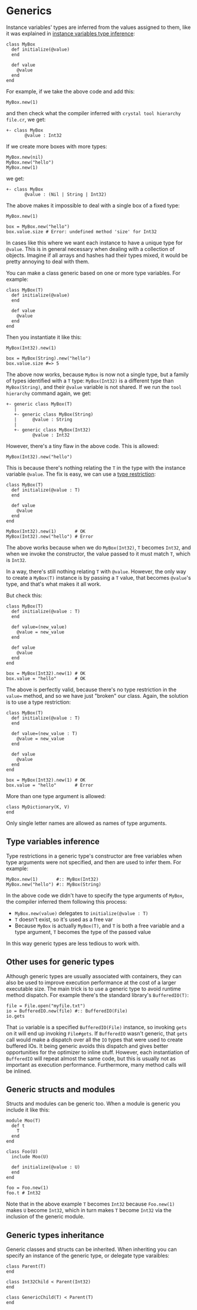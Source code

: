# Generics

Instance variables' types are inferred from the values assigned to them, like it was explained in [instance variables type inference](instance_variables_type_inference.html):

```crystal
class MyBox
  def initialize(@value)
  end

  def value
    @value
  end
end
```

For example, if we take the above code and add this:

```crystal
MyBox.new(1)
```

and then check what the compiler inferred with `crystal tool hierarchy file.cr`, we get:

```
+- class MyBox
       @value : Int32
```

If we create more boxes with more types:

```crystal
MyBox.new(nil)
MyBox.new("hello")
MyBox.new(1)
```

we get:

```
+- class MyBox
       @value : (Nil | String | Int32)
```

The above makes it impossible to deal with a single box of a fixed type:

```crystal
MyBox.new(1)

box = MyBox.new("hello")
box.value.size # Error: undefined method 'size' for Int32
```

In cases like this where we want each instance to have a unique type for `@value`. This is in general necessary when dealing with a collection of objects. Imagine if all arrays and hashes had their types mixed, it would be pretty annoying to deal with them.

You can make a class generic based on one or more type variables. For example:

```crystal
class MyBox(T)
  def initialize(@value)
  end

  def value
    @value
  end
end
```

Then you instantiate it like this:

```crystal
MyBox(Int32).new(1)

box = MyBox(String).new("hello")
box.value.size #=> 5
```

The above now works, because `MyBox` is now not a single type, but a family of types identified with a `T` type: `MyBox(Int32)` is a different type than `MyBox(String)`, and their `@value` variable is not shared. If we run the `tool hierarchy` command again, we get:

```
+- generic class MyBox(T)
   |
   +- generic class MyBox(String)
   |      @value : String
   |
   +- generic class MyBox(Int32)
          @value : Int32
```

However, there's a tiny flaw in the above code. This is allowed:

```crystal
MyBox(Int32).new("hello")
```

This is because there's nothing relating the `T` in the type with the instance variable `@value`. The fix is easy, we can use a [type restriction](type_restrictions.html):

```crystal
class MyBox(T)
  def initialize(@value : T)
  end

  def value
    @value
  end
end

MyBox(Int32).new(1)       # OK
MyBox(Int32).new("hello") # Error
```

The above works because when we do `MyBox(Int32)`, `T` becomes `Int32`, and when we invoke the constructor, the value passed to it must match `T`, which is `Int32`.

In a way, there's still nothing relating `T` with `@value`. However, the only way to create a `MyBox(T)` instance is by passing a `T` value, that becomes `@value`'s type, and that's what makes it all work.

But check this:

```crystal
class MyBox(T)
  def initialize(@value : T)
  end

  def value=(new_value)
    @value = new_value
  end

  def value
    @value
  end
end

box = MyBox(Int32).new(1) # OK
box.value = "hello"       # OK
```

The above is perfectly valid, because there's no type restriction in the `value=` method, and so we have just "broken" our class. Again, the solution is to use a type restriction:

```crystal
class MyBox(T)
  def initialize(@value : T)
  end

  def value=(new_value : T)
    @value = new_value
  end

  def value
    @value
  end
end

box = MyBox(Int32).new(1) # OK
box.value = "hello"       # Error
```

More than one type argument is allowed:

```crystal
class MyDictionary(K, V)
end
```

Only single letter names are allowed as names of type arguments.

## Type variables inference

Type restrictions in a generic type's constructor are free variables when type arguments were not specified, and then are used to infer them. For example:

```crystal
MyBox.new(1)       #:: MyBox(Int32)
MyBox.new("hello") #:: MyBox(String)
```

In the above code we didn't have to specify the type arguments of `MyBox`, the compiler inferred them following this process:

* `MyBox.new(value)` delegates to `initialize(@value : T)`
* `T` doesn't exist, so it's used as a free var
* Because `MyBox` is actually `MyBox(T)`, and `T` is both a free variable and a type argument, `T` becomes the type of the passed value

In this way generic types are less tedious to work with.

## Other uses for generic types

Although generic types are usually associated with containers, they can also be used to improve execution performance at the cost of a larger executable size. The main trick is to use a generic type to avoid runtime method dispatch. For example there's the standard library's `BufferedIO(T)`:

```crystal
file = File.open("myfile.txt")
io = BufferedIO.new(file) #:: BufferedIO(File)
io.gets
```

That `io` variable is a specified `BufferedIO(File)` instance, so invoking `gets` on it will end up invoking `File#gets`. If `BufferedIO` wasn't generic, that `gets` call would make a dispatch over all the `IO` types that were used to create buffered IOs. It being generic avoids this dispatch and gives better opportunities for the optimizer to inline stuff. However, each instantiation of `BufferedIO` will repeat almost the same code, but this is usually not as important as execution performance. Furthermore, many method calls will be inlined.

## Generic structs and modules

Structs and modules can be generic too. When a module is generic you include it like this:

```crystal
module Moo(T)
  def t
    T
  end
end

class Foo(U)
  include Moo(U)

  def initialize(@value : U)
  end
end

foo = Foo.new(1)
foo.t # Int32
```

Note that in the above example `T` becomes `Int32` because `Foo.new(1)` makes `U` become `Int32`, which in turn makes `T` become `Int32` via the inclusion of the generic module.

## Generic types inheritance

Generic classes and structs can be inherited. When inheriting you can specify an instance of the generic type, or delegate type varaibles:

```crystal
class Parent(T)
end

class Int32Child < Parent(Int32)
end

class GenericChild(T) < Parent(T)
end
```
